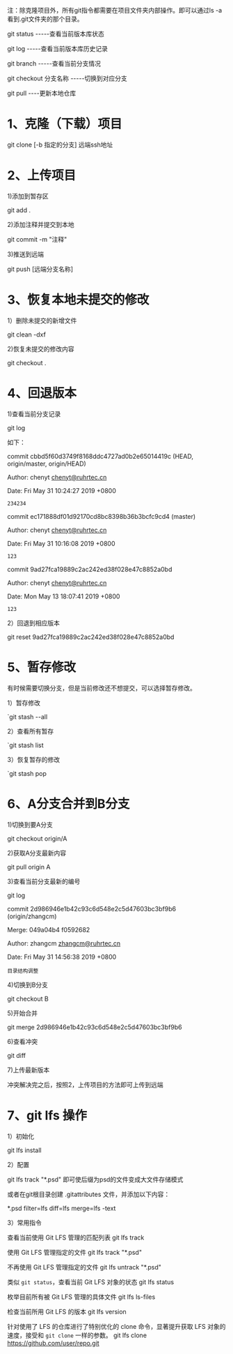 注：除克隆项目外，所有git指令都需要在项目文件夹内部操作。即可以通过ls -a看到.git文件夹的那个目录。

git status -----查看当前版本库状态

git log -----查看当前版本库历史记录

git branch -----查看当前分支情况

git checkout 分支名称      -----切换到对应分支

git pull   ----更新本地仓库

# 1、克隆（下载）项目

git clone [-b 指定的分支] 远端ssh地址
 
# 2、上传项目

1)添加到暂存区

git add .

2)添加注释并提交到本地

git commit -m "注释"

3)推送到远端

git push [远端分支名称]

# 3、恢复本地未提交的修改

1）删除未提交的新增文件

git clean -dxf

2)恢复未提交的修改内容

git checkout .

# 4、回退版本

1)查看当前分支记录

git log

如下：

commit cbbd5f60d3749f8168ddc4727ad0b2e65014419c (HEAD, origin/master, origin/HEAD)

Author: chenyt <chenyt@ruhrtec.cn>

Date:   Fri May 31 10:24:27 2019 +0800

    234234

commit ec171888df01d92170cd8bc8398b36b3bcfc9cd4 (master)

Author: chenyt <chenyt@ruhrtec.cn>

Date:   Fri May 31 10:16:08 2019 +0800

    123

commit 9ad27fca19889c2ac242ed38f028e47c8852a0bd

Author: chenyt <chenyt@ruhrtec.cn>

Date:   Mon May 13 18:07:41 2019 +0800

    123

2）回退到相应版本

git reset 9ad27fca19889c2ac242ed38f028e47c8852a0bd

# 5、暂存修改
有时候需要切换分支，但是当前修改还不想提交，可以选择暂存修改。

1）暂存修改

`git stash --all

2）查看所有暂存

`git stash list

3）恢复暂存的修改

`git stash pop

# 6、A分支合并到B分支

1)切换到要A分支

git checkout origin/A

2)获取A分支最新内容

git pull origin A 

3)查看当前分支最新的编号

git log

commit 2d986946e1b42c93c6d548e2c5d47603bc3bf9b6 (origin/zhangcm)

Merge: 049a04b4 f0592682

Author: zhangcm <zhangcm@ruhrtec.cn>

Date:   Fri May 31 14:56:38 2019 +0800


    目录结构调整


4)切换到B分支

git checkout B

5)开始合并

git merge 2d986946e1b42c93c6d548e2c5d47603bc3bf9b6

6)查看冲突

git diff

7)上传最新版本

冲突解决完之后，按照2，上传项目的方法即可上传到远端

# 7、git lfs 操作

1）初始化

git lfs install

2）配置

git lfs track "*.psd" 即可使后缀为psd的文件变成大文件存储模式

或者在git根目录创建  .gitattributes  文件，并添加以下内容：

*.psd filter=lfs diff=lfs merge=lfs -text

3）常用指令

查看当前使用 Git LFS 管理的匹配列表
git lfs track

使用 Git LFS 管理指定的文件
git lfs track "*.psd"

不再使用 Git LFS 管理指定的文件
git lfs untrack "*.psd"

类似 `git status`，查看当前 Git LFS 对象的状态
git lfs status

枚举目前所有被 Git LFS 管理的具体文件
git lfs ls-files

检查当前所用 Git LFS 的版本
git lfs version

针对使用了 LFS 的仓库进行了特别优化的 clone 命令，显著提升获取
LFS 对象的速度，接受和 `git clone` 一样的参数。 git lfs clone https://github.com/user/repo.git